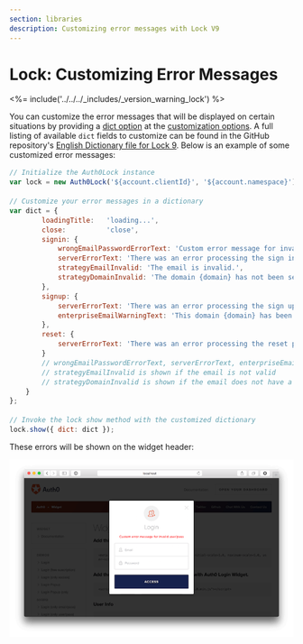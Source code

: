 ```yaml
---
section: libraries
description: Customizing error messages with Lock V9
---
```

# Lock: Customizing Error Messages

<%= include('../../../_includes/_version_warning_lock') %>

You can customize the error messages that will be displayed on certain situations by providing a [dict option](/libraries/lock/v9/customization#dict-object) at the [customization options](/libraries/lock/v9/customization). A full listing of available `dict` fields to customize can be found in the GitHub repository's [English Dictionary file for Lock 9](https://github.com/auth0/lock/blob/v9/i18n/en.json). Below is an example of some customized error messages:

```js
// Initialize the Auth0Lock instance
var lock = new Auth0Lock('${account.clientId}', '${account.namespace}');

// Customize your error messages in a dictionary
var dict = {
        loadingTitle:   'loading...',
        close:          'close',
        signin: {
            wrongEmailPasswordErrorText: 'Custom error message for invalid user/pass.',
            serverErrorText: 'There was an error processing the sign in.',
            strategyEmailInvalid: 'The email is invalid.',
            strategyDomainInvalid: 'The domain {domain} has not been setup.'
        },
        signup: {
            serverErrorText: 'There was an error processing the sign up.',
            enterpriseEmailWarningText: 'This domain {domain} has been configured for Single Sign On and you can\'t create an account. Try signing in instead.'
        },
        reset: {
            serverErrorText: 'There was an error processing the reset password.'
        }
        // wrongEmailPasswordErrorText, serverErrorText, enterpriseEmailWarningText are used only if you have a Database connection
        // strategyEmailInvalid is shown if the email is not valid
        // strategyDomainInvalid is shown if the email does not have a matching enterprise connection
    }
};

// Invoke the lock show method with the customized dictionary
lock.show({ dict: dict });
```

These errors will be shown on the widget header:

![Widget Header Errors](/media/articles/libraries/lock/v9/custom-error.png)
